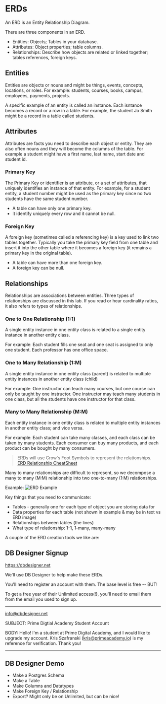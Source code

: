 # ERDs 

An ERD is an Entity Relationship Diagram.

There are three components in an ERD.

- Entities: Objects; Tables in your database.
- Attributes: Object properties; table columns.
- Relationships: Describe how objects are related or linked together; tables references, foreign keys.

## Entities

Entities are objects or nouns and might be things, events, concepts, locations, or roles. For example: students, courses, books, campus, employees, payments, projects. 

A specific example of an entity is called an instance. Each isntance becomes a record or a row in a table. For example, the student Jo Smith might be a record in a table called students.

## Attributes

Attributes are facts you need to describe each object or entity. They are also often nouns and they will become the columns of the table. For example a student might have a first name, last name, start date and student id.

### Primary Key
The Primary Key or identifier is an attribute, or a set of attributes, that uniquely identifies an instance of that entity. For example, for a student entity, a student number might be used as the primary key since no two students have the same student number. 

- A table can have only one primary key. 
- It identify uniquely every row and it cannot be null.

### Foreign Key
A foreign key (sometimes called a referencing key) is a key used to link two tables together. Typically you take the primary key field from one table and insert it into the other table where it becomes a foreign key (it remains a primary key in the original table). 

- A table can have more than one foreign key.
- A foreign key can be null.


## Relationships
Relationships are  associations between entities. Three types of relationships are discussed in this lab. If you read or hear cardinality ratios, it also refers to types of relationships.

### One to One Relationship (1:1)
A single entity instance in one entity class is related to a single entity instance in another entity class.

For example:
Each student fills one seat and one seat is assigned to only one student.
Each professor has one office space.

### One to Many Relationship (1:M)
A single entity instance in one entity class (parent) is related to multiple entity instances in another entity class (child)

For example:
One instructor can teach many courses, but one course can only be taught by one instructor.
One instructor may teach many students in one class, but all the students have one instructor for that class.

### Many to Many Relationship (M:M)
Each entity instance in one entity class is related to multiple entity instances in another entity class; and vice versa.

For example:
Each student can take many classes, and each class can be taken by many students.
Each consumer can buy many products, and each product can be bought by many consumers.

> ERDs will use Crow's Foot Symbols to represent the relationships. [ERD Relationship CheatSheet](../supporting-documentation/ERD_Relationship_Symbols_Quick_Reference.pdf)

Many to many relationships are difficult to represent, so we decompose a many to many (M:M) relationship into two one-to-many (1:M) relationships.



Example: ![ERD Example](../images/erd-example.png)

Key things that you need to communicate:

- Tables - generally one for each type of object you are storing data for
- Data properties for each table (not shown in example & may be in text vs ERD image)
- Relationships between tables (the lines)
- What type of relationship: 1-1, 1-many, many-many

A couple of the ERD creation tools we like are:

## DB Designer Signup

https://dbdesigner.net

We'll use DB Designer to help make these ERDs.

You'll need to register an account with them. The base level is free -- BUT! 

To get a free year of their Unlimited access(!), you'll need to email them from the email you used to sign up.

---

<info@dbdesigner.net>

SUBJECT: Prime Digtial Academy Student Account

BODY: 
Hello! I'm a student at Prime Digital Academy, and I would like to upgrade my account. Kris Szafranski (kris@primeacademy.io) is my reference for verification. Thank you!

---

## DB Designer Demo

- Make a Postgres Schema
- Make a Table
- Make Columns and Datatypes
- Make Foreign Key / Relationship
- Export? Might only be on Unlimited, but can be nice!

